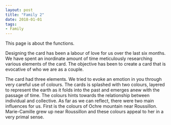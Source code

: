 ```yaml
---
layout: post
title: "Family 2"
date: 2018-01-01
tags: 
- Family
---
```


This page is about the functions.

Designing the card has been a labour of love for us over the last six months. We have spent an inordinate amount of time meticulously researching various elements of the card. The objective has been to create a card that is evocative of who we are as a couple.

The card had three elements. We tried to evoke an emotion in you through very careful use of colours. The cards is splashed with two colours, layered to represent the earth as it folds into the past and emerges anew with the passage of time. The colours hints towards the relationship between individual and collective. As far as we can reflect, there were two main influences for us. First is the colours of Ochre mountain near Roussillon. Marie-Camille grew up near Roussillon and these colours appeal to her in a very primal sense. 
